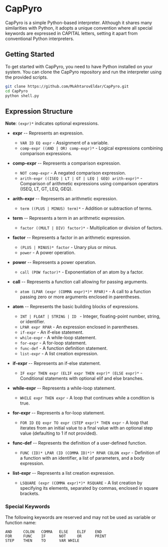 # CapPyro

CapPyro is a simple Python-based interpreter. Although it shares many similarities with Python, it adopts a unique convention where all special keywords are expressed in CAPITAL letters, setting it apart from conventional Python interpreters.

## Getting Started

To get started with CapPyro, you need to have Python installed on your system. You can clone the CapPyro repository and run the interpreter using the provided scripts.

```bash
git clone https://github.com/MukhtarovEldar/CapPyro.git
cd CapPyro
python shell.py
```

## Expression Structure
**Note**: `(expr)*` indicates optional expressions.

- **expr** -- Represents an expression.
  - `VAR ID EQ expr` - Assignment of a variable.
  - `comp-expr ((AND | OR) comp-expr)*` - Logical expressions combining comparison expressions.

- **comp-expr** -- Represents a comparison expression.
  - `NOT comp-expr` - A negated comparison expression.
  - `arith-expr ((ISEQ | LT | GT | LEQ | GEQ) arith-expr)*` - Comparison of arithmetic expressions using comparison operators (ISEQ, LT, GT, LEQ, GEQ).

- **arith-expr** -- Represents an arithmetic expression.
  - `term ((PLUS | MINUS) term)*` - Addition or subtraction of terms.

- **term** -- Represents a term in an arithmetic expression.
  - `factor ((MULT | DIV) factor)*` - Multiplication or division of factors.

- **factor** -- Represents a factor in an arithmetic expression.
  - `(PLUS | MINUS)* factor` - Unary plus or minus.
  - `power` - A power operation.

- **power** -- Represents a power operation.
  - `call (POW factor)*` - Exponentiation of an atom by a factor.

- **call** -- Represents a function call allowing for passing arguments.
  - `atom (LPAR (expr (COMMA expr)*)* RPAR)*` - A call to a function passing zero or more arguments enclosed in parentheses.

- **atom** -- Represents the basic building blocks of expressions.
  - `INT | FLOAT | STRING | ID ` - Integer, floating-point number, string, or identifier.
  - `LPAR expr RPAR` - An expression enclosed in parentheses.
  - `if-expr` - An if-else statement.
  - `while-expr` - A while-loop statement.
  - `for-expr` - A for-loop statement.
  - `func-def` - A function definition statement.
  - `list-expr` - A list creation expression.

- **if-expr** -- Represents an if-else statement.
  - `IF expr THEN expr (ELIF expr THEN expr)* (ELSE expr)*` - Conditional statements with optional elif and else branches.

- **while-expr** -- Represents a while-loop statement.
  - `WHILE expr THEN expr` - A loop that continues while a condition is true.

- **for-expr** -- Represents a for-loop statement.
  - `FOR ID EQ expr TO expr (STEP expr)* THEN expr` - A loop that iterates from an initial value to a final value with an optional step value (defaulting to 1 if not provided).

- **func-def** -- Represents the definition of a user-defined function.
  - `FUNC (ID)* LPAR (ID (COMMA ID)*)* RPAR COLON expr` - Definition of a function with an identifier, a list of parameters, and a body expression.

- **list-expr** -- Represents a list creation expression.
  - `LSQUARE (expr (COMMA expr)*)* RSQUARE` - A list creation by specifying its elements, separated by commas, enclosed in square brackets.

### Special Keywords
The following keywords are reserved and may not be used as variable or function name:
```
AND     COLON   COMMA   ELSE	ELIF	END     
FOR     FUNC    IF      NOT     OR      PRINT
STEP    THEN	TO      VAR	WHILE
```


